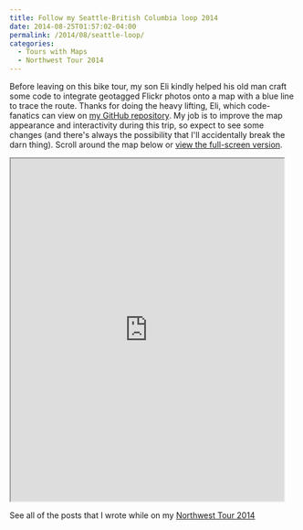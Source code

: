 ```yaml
---
title: Follow my Seattle-British Columbia loop 2014
date: 2014-08-25T01:57:02-04:00
permalink: /2014/08/seattle-loop/
categories:
  - Tours with Maps
  - Northwest Tour 2014
---
```

Before leaving on this bike tour, my son Eli kindly helped his old man craft some code to integrate geotagged Flickr photos onto a map with a blue line to trace the route. Thanks for doing the heavy lifting, Eli, which code-fanatics can view on [my GitHub repository](http://github.com/jackdougherty/bikemapcode). My job is to improve the map appearance and interactivity during this trip, so expect to see some changes (and there's always the possibility that I'll accidentally break the darn thing). Scroll around the map below or [view the full-screen version](https://jackdougherty.github.io/bikemapcode/#8/48.290/-122.64).

<iframe src="https://jackdougherty.github.io/bikemapcode/#8/48.290/-122.64" width="95%" height="600px"></iframe>

See all of the posts that I wrote while on my [Northwest Tour 2014](http://jackbikes.org/categories/#northwest-tour-2014)
